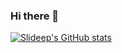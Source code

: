 ### Hi there 👋

[![Slideep's GitHub stats](https://github-readme-stats.vercel.app/api?username=slideep)](https://github.com/anuraghazra/github-readme-stats)

<!--
**slideep/slideep** is a ✨ _special_ ✨ repository because its `README.md` (this file) appears on your GitHub profile.

Here are some ideas to get you started:

- 🔭 I’m currently working on ...
- 🌱 I’m currently learning ...
- 👯 I’m looking to collaborate on ...
- 🤔 I’m looking for help with ...
- 💬 Ask me about ...
- 📫 How to reach me: ...
- 😄 Pronouns: ...
- ⚡ Fun fact: ...
-->

